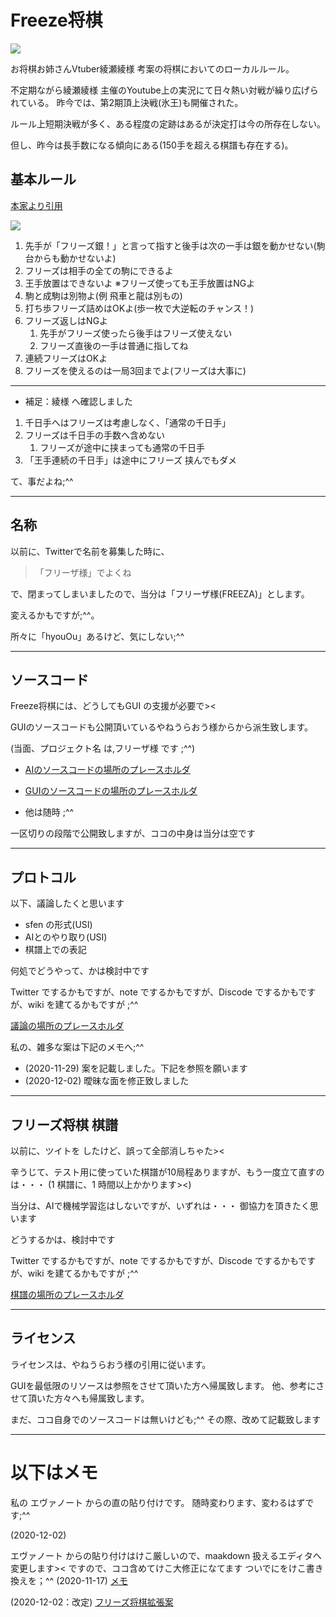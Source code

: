 # Freeze将棋

<img src="./material/267677b9.jpg" />

お将棋お姉さんVtuber綾瀬綾様 考案の将棋においてのローカルルール。

不定期ながら綾瀬綾様 主催のYoutube上の実況にて日々熱い対戦が繰り広げられている。
昨今では、第2期頂上決戦(氷王)も開催された。

ルール上短期決戦が多く、ある程度の定跡はあるが決定打は今の所存在しない。

但し、昨今は長手数になる傾向にある(150手を超える棋譜も存在する)。

## 基本ルール

 [本家より引用](http://freeze.blog.jp)


 <img src="./material/8c3e6994-s.jpg" />

1. 先手が「フリーズ銀！」と言って指すと後手は次の一手は銀を動かせない(駒台からも動かせないよ)
1. フリーズは相手の全ての駒にできるよ
1. 王手放置はできないよ ※フリーズ使っても王手放置はNGよ
1. 駒と成駒は別物よ(例 飛車と龍は別もの)
1. 打ち歩フリーズ詰めはOKよ(歩一枚で大逆転のチャンス！)
1. フリーズ返しはNGよ
    1. 先手がフリーズ使ったら後手はフリーズ使えない
    1. フリーズ直後の一手は普通に指してね
1. 連続フリーズはOKよ
1. フリーズを使えるのは一局3回までよ(フリーズは大事に)
---

* 補足：綾様 へ確認しました
1. 千日手へはフリーズは考慮しなく、「通常の千日手」
1. フリーズは千日手の手数へ含めない
    1. フリーズが途中に挟まっても通常の千日手
1. 「王手連続の千日手」は途中にフリーズ	挟んでもダメ

て、事だよね;^^

---

## 名称
以前に、Twitterで名前を募集した時に、

> 「フリーザ様」でよくね

で、閉まってしまいましたので、当分は「フリーザ様(FREEZA)」とします。

変えるかもですが;^^。

所々に「hyouOu」あるけど、気にしない;^^

---

## ソースコード

Freeze将棋には、どうしてもGUI の支援が必要で><

GUIのソースコードも公開頂いているやねうらおう様からから派生致します。

(当面、プロジェクト名 は,フリーザ様 です ;^^)

* [AIのソースコードの場所のプレースホルダ](https://github.com/wakatsuki-moe/FREEZA_AI)

* [GUIのソースコードの場所のプレースホルダ](https://github.com/wakatsuki-moe/FREEZA_GUI)

* 他は随時 ;^^

一区切りの段階で公開致しますが、ココの中身は当分は空です

---

## プロトコル

以下、議論したくと思います

* sfen の形式(USI)
* AIとのやり取り(USI)
* 棋譜上での表記

何処でどうやって、かは検討中です

Twitter でするかもですが、note でするかもですが、Discode でするかもですが、wiki を建てるかもですが ;^^

 [議論の場所のプレースホルダ](no_plane)


私の、雑多な案は下記のメモへ;^^

* (2020-11-29)
 案を記載しました。下記を参照を願います
* (2020-12-02)
曖昧な面を修正致しました

---
## フリーズ将棋 棋譜

以前に、ツイトを したけど、誤って全部消しちゃた><

辛うじて、テスト用に使っていた棋譜が10局程ありますが、もう一度立て直すのは・・・
(1 棋譜に、1 時間以上かかります><)

当分は、AIで機械学習迄はしないですが、いずれは・・・
御協力を頂きたく思います

どうするかは、検討中です

Twitter でするかもですが、note でするかもですが、Discode でするかもですが、wiki を建てるかもですが ;^^

[棋譜の場所のプレースホルダ](no_plane)

---
## ライセンス

ライセンスは、やねうらおう様の引用に従います。

GUIを最低限のリソースは参照をさせて頂いた方へ帰属致します。
他、参考にさせて頂いた方々へも帰属致します。

まだ、ココ自身でのソースコードは無いけども;^^
その際、改めて記載致します

---

# 以下はメモ

私の エヴァノート からの直の貼り付けです。
随時変わります、変わるはずです;^^

(2020-12-02)

エヴァノート からの貼り付けはけこ厳しいので、maakdown 扱えるエディタへ変更します><
ですので、ココ含めてけこ大修正になてます
ついでにをけこ書き換えを；^^
(2020-11-17)  [メモ](./docs/memo.md)

(2020-12-02：改定) [フリーズ将棋拡張案](docs/usi_sfen.md)
